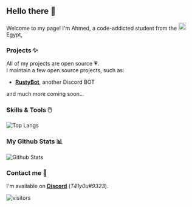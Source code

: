 ## Hello there 👋

Welcome to my page! I'm Ahmed, a code-addicted student from the <img src="https://en.wikipedia.org/wiki/Flag_of_Egypt" width=20/> Egypt, 


### Projects ✨

All of my projects are open source 💗.  
I maintain a few open source projects, such as:

* **[RustyBot](https://github.com/SpaceLeft/RustyBot)**, another Discord BOT  

and much more coming soon...

### Skills & Tools 🖱️
![Top Langs](https://github-readme-stats.vercel.app/api/top-langs/?username=SpaceLeft&hide=TeX&layout=compact)

### My Github Stats 📊
![Github Stats](https://github-readme-stats.vercel.app/api?username=SpaceLeft&count_private=true&show_icons=true&include_all_commits=true)

### Contact me 🤝
I'm available on **[Discord](https://discord.gg/kXJqYka4uN)** (_T41y0u#9323_).

![visitors](https://visitor-badge.laobi.icu/badge?page_id=SpaceLeft.SpaceLeft)

